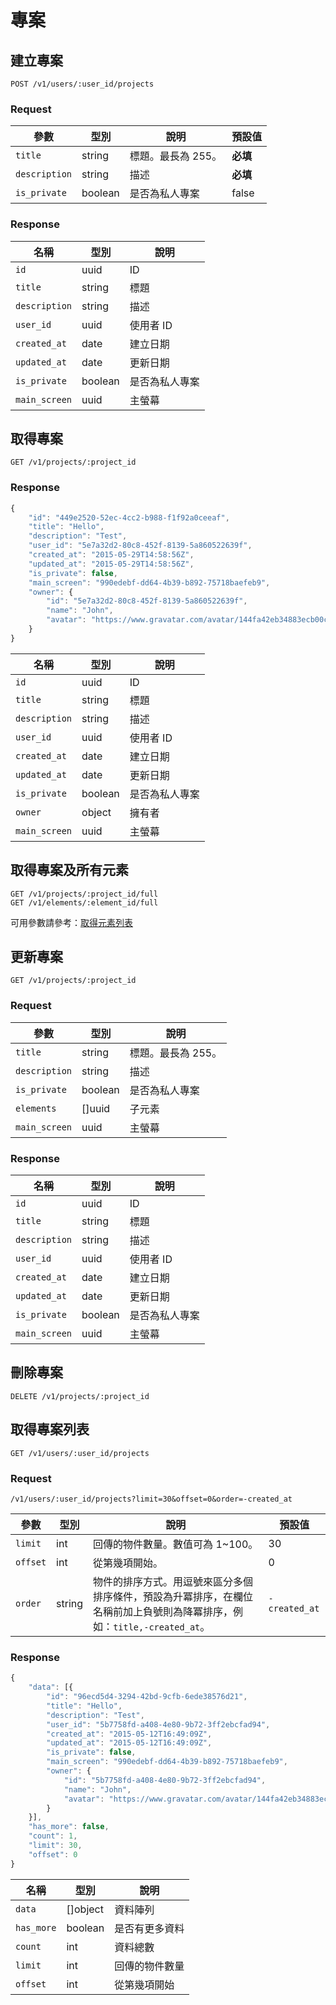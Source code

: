 # 專案

## 建立專案

```
POST /v1/users/:user_id/projects
```

### Request

參數 | 型別 | 說明 | 預設值
--- | --- | --- | ---
`title` | string | 標題。最長為 255。| **必填**
`description` | string | 描述 | **必填**
`is_private` | boolean | 是否為私人專案 | false

### Response

名稱 | 型別 | 說明
--- | --- | ---
`id` | uuid | ID
`title` | string | 標題
`description` | string | 描述
`user_id` | uuid | 使用者 ID
`created_at` | date | 建立日期
`updated_at` | date | 更新日期
`is_private` | boolean | 是否為私人專案
`main_screen` | uuid | 主螢幕

## 取得專案

```
GET /v1/projects/:project_id
```

### Response

``` js
{
    "id": "449e2520-52ec-4cc2-b988-f1f92a0ceeaf",
    "title": "Hello",
    "description": "Test",
    "user_id": "5e7a32d2-80c8-452f-8139-5a860522639f",
    "created_at": "2015-05-29T14:58:56Z",
    "updated_at": "2015-05-29T14:58:56Z",
    "is_private": false,
    "main_screen": "990edebf-dd64-4b39-b892-75718baefeb9",
    "owner": {
        "id": "5e7a32d2-80c8-452f-8139-5a860522639f",
        "name": "John",
        "avatar": "https://www.gravatar.com/avatar/144fa42eb34883ecb00cbc3f81a060a1"
    }
}
```

名稱 | 型別 | 說明
--- | --- | ---
`id` | uuid | ID
`title` | string | 標題
`description` | string | 描述
`user_id` | uuid | 使用者 ID
`created_at` | date | 建立日期
`updated_at` | date | 更新日期
`is_private` | boolean | 是否為私人專案
`owner` | object | 擁有者
`main_screen` | uuid | 主螢幕

## 取得專案及所有元素

```
GET /v1/projects/:project_id/full
GET /v1/elements/:element_id/full
```

可用參數請參考：[取得元素列表](elements.md#取得元素列表)

## 更新專案

```
GET /v1/projects/:project_id
```

### Request

參數 | 型別 | 說明
--- | --- | ---
`title` | string | 標題。最長為 255。
`description` | string | 描述
`is_private` | boolean | 是否為私人專案
`elements` | []uuid | 子元素
`main_screen` | uuid | 主螢幕

### Response

名稱 | 型別 | 說明
--- | --- | ---
`id` | uuid | ID
`title` | string | 標題
`description` | string | 描述
`user_id` | uuid | 使用者 ID
`created_at` | date | 建立日期
`updated_at` | date | 更新日期
`is_private` | boolean | 是否為私人專案
`main_screen` | uuid | 主螢幕

## 刪除專案

```
DELETE /v1/projects/:project_id
```

## 取得專案列表

```
GET /v1/users/:user_id/projects
```

### Request

```
/v1/users/:user_id/projects?limit=30&offset=0&order=-created_at
```

參數 | 型別 | 說明 | 預設值
--- | --- | --- | ---
`limit` | int | 回傳的物件數量。數值可為 1~100。 | 30
`offset` | int | 從第幾項開始。 | 0
`order` | string | 物件的排序方式。用逗號來區分多個排序條件，預設為升冪排序，在欄位名稱前加上負號則為降冪排序，例如：`title,-created_at`。 | `-created_at`

### Response

``` js
{
    "data": [{
        "id": "96ecd5d4-3294-42bd-9cfb-6ede38576d21",
        "title": "Hello",
        "description": "Test",
        "user_id": "5b7758fd-a408-4e80-9b72-3ff2ebcfad94",
        "created_at": "2015-05-12T16:49:09Z",
        "updated_at": "2015-05-12T16:49:09Z",
        "is_private": false,
        "main_screen": "990edebf-dd64-4b39-b892-75718baefeb9",
        "owner": {
            "id": "5b7758fd-a408-4e80-9b72-3ff2ebcfad94",
            "name": "John",
            "avatar": "https://www.gravatar.com/avatar/144fa42eb34883ecb00cbc3f81a060a1"
        }
    }],
    "has_more": false,
    "count": 1,
    "limit": 30,
    "offset": 0
}
```

名稱 | 型別 | 說明
--- | --- | ---
`data` | []object | 資料陣列
`has_more` | boolean | 是否有更多資料
`count` | int | 資料總數
`limit` | int | 回傳的物件數量
`offset` | int | 從第幾項開始